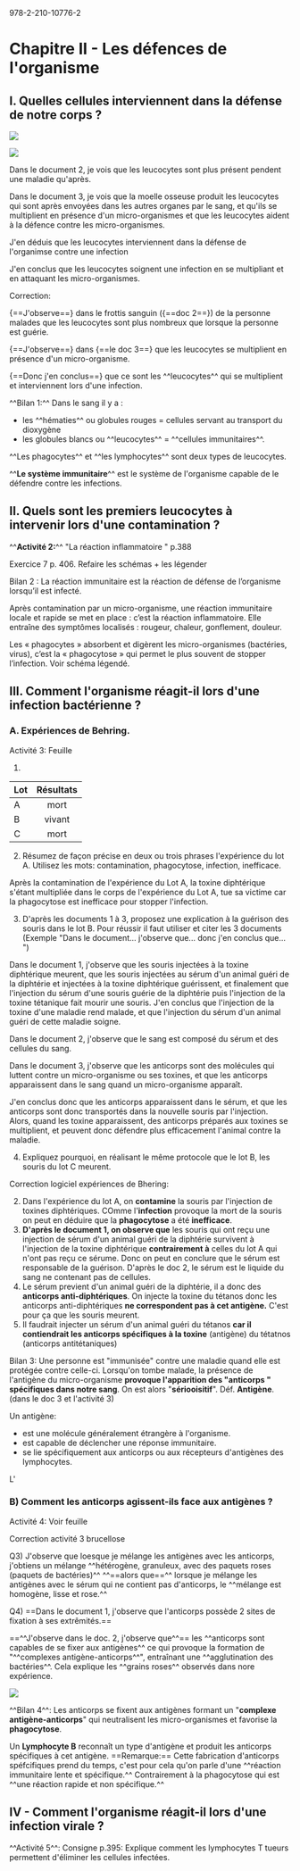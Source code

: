 978-2-210-10776-2
# Chapitre II - Les défences de l'organisme
## I. Quelles cellules interviennent dans la défense de notre corps ?

![](../assets/scans/2024-sept-13-1.png)

![](../assets/scans/2024-sept-13-2.png)

Dans le document 2, je vois que les leucocytes sont plus présent pendent une maladie qu'après. 

Dans le document 3, je vois que la moelle osseuse produit les leucocytes qui sont après envoyées dans les autres organes par le sang, et qu'ils se multiplient en présence d'un micro-organismes et que les leucocytes aident à la défence contre les micro-organismes.

J'en déduis que les leucocytes interviennent dans la défense de l'organimse contre une infection

J'en conclus que les leucocytes soignent une infection en se multipliant et en attaquant les micro-organismes.

Correction: 

{==J'observe==} dans le frottis sanguin ({==doc 2==}) de la personne malades que les leucocytes sont plus nombreux que lorsque la personne est guérie.

{==J'observe==} dans {==le doc 3==} que les leucocytes se multiplient en présence d'un micro-organisme.

{==Donc j'en conclus==} que ce sont les ^^leucocytes^^ qui se multiplient et interviennent lors d'une infection.

^^Bilan 1:^^ 
Dans le sang il y a :
- les ^^hématies^^ ou globules rouges = cellules servant au transport du dioxygène
- les globules blancs ou ^^leucocytes^^ = ^^cellules immunitaires^^.

^^Les phagocytes^^ et ^^les lymphocytes^^ sont deux types de leucocytes.

^^**Le système immunitaire**^^ est le système de l'organisme capable de le défendre contre les infections.

## II. Quels sont les premiers leucocytes à intervenir lors d'une contamination ?

^^**Activité 2:**^^ "La réaction inflammatoire " p.388

Exercice 7 p. 406. Refaire les schémas + les légender


Bilan 2 : La réaction immunitaire est la réaction de défense de l’organisme lorsqu’il est infecté.

Après contamination par un micro-organisme, une réaction immunitaire locale et rapide se met en place : c’est la réaction inflammatoire. Elle entraîne des symptômes localisés : rougeur, chaleur, gonflement, douleur.

Les « phagocytes » absorbent et digèrent les micro-organismes (bactéries, virus), c’est la «&nbsp;phagocytose » qui permet le plus souvent de stopper l’infection. Voir schéma légendé.

## III. Comment l'organisme réagit-il lors d'une infection bactérienne ?
### A. Expériences de Behring.

Activité 3: Feuille

1. 
| Lot | Résultats |
|-----|:---------:|
|  A  |   mort    |
|  B  |  vivant   |
|  C  |   mort    |

2. Résumez de façon précise en deux ou trois phrases l'expérience du lot A. Utilisez les mots: contamination, phagocytose, infection, inefficace.

Après la contamination de l'expérience du Lot A, la toxine diphtérique s'étant multipliée dans le corps de l'expérience du Lot A, tue sa victime car la phagocytose est inefficace pour stopper l'infection.

3. D'après les documents 1 à 3, proposez une explication à la guérison des souris dans le lot B. Pour réussir il faut utiliser et citer les 3 documents (Exemple "Dans le document... j'observe que... donc j'en conclus que... ")

Dans le document 1, j'observe que les souris injectées à la toxine diphtérique meurent, que les souris injectées au sérum d'un animal guéri de la diphtérie et injectées à la toxine diphtérique guérissent, et finalement que l'injection du sérum d'une souris guérie de la diphtérie puis l'injection de la toxine tétanique fait mourir une souris. J'en conclus que l'injection de la toxine d'une maladie rend malade, et que l'injection du sérum d'un animal guéri de cette maladie soigne. 

Dans le document 2, j'observe que le sang est composé du sérum et des cellules du sang.

Dans le document 3, j'observe que les anticorps sont des molécules qui luttent contre un micro-organisme ou ses toxines, et que les anticorps apparaissent dans le sang quand un micro-organisme apparaît.

J'en conclus donc que les anticorps apparaissent dans le sérum, et que les anticorps sont donc transportés dans la nouvelle souris par l'injection. Alors, quand les toxine apparaissent, des anticorps préparés aux toxines se multiplient, et peuvent donc défendre plus efficacement l'animal contre la maladie.

4. Expliquez pourquoi, en réalisant le même protocole que le lot B, les souris du lot C meurent.

Correction logiciel expériences de Bhering:

2. Dans l'expérience du lot A, on **contamine** la souris par l'injection de toxines diphtériques. COmme l'**infection** provoque la mort de la souris on peut en déduire que la **phagocytose** a été **inefficace**.
3. **D'après le document 1, on observe que** les souris qui ont reçu une injection de sérum d'un animal guéri de la diphtérie survivent à l'injection de la toxine diphtérique **contrairement à** celles du lot A qui n'ont pas reçu ce sérume. Donc on peut en conclure que le sérum est responsable de la guérison.
D'après le doc 2, le sérum est le liquide du sang ne contenant pas de cellules.
4. Le sérum previent d'un animal guéri de la diphtérie, il a donc des **anticorps anti-diphtériques**. On injecte la toxine du tétanos donc les anticorps anti-diphtériques **ne correspondent pas à cet antigène.** C'est pour ça que les souris meurent.
5. Il faudrait injecter un sérum d'un animal guéri du tétanos **car il contiendrait les anticorps spécifiques à la toxine** (antigène) du tétatnos (anticorps antitétaniques)

Bilan 3: Une personne est "immunisée" contre une maladie quand elle est protégée contre celle-ci. Lorsqu'on tombe malade, la présence de l'antigène du micro-organisme **provoque l'apparition des "anticorps "  spécifiques dans notre sang**. On est alors "**sériooisitif**". Déf. **Antigène**. (dans le doc 3 et l'activité 3)

Un antigène:

- est une molécule généralement étrangère à l'organisme.
- est capable de déclencher une réponse immunitaire.
- se lie spécifiquement aux anticorps ou aux récepteurs d'antigènes des lymphocytes.

L'


### B) Comment les anticorps agissent-ils face aux antigènes ?

Activité 4: Voir feuille

Correction activité 3 brucellose

Q3) J'observe que loesque je mélange les antigènes avec les anticorps, j'obtiens un mélange ^^hétérogène, granuleux, avec des paquets roses (paquets de bactéries)^^ ^^==alors que==^^ lorsque je mélange les antigènes avec le sérum qui ne contient pas d'anticorps, le ^^mélange est homogène, lisse et rose.^^

Q4) ==Dans le document 1, j'observe que l'anticorps possède 2 sites de fixation à ses extrêmités.==

==^^J'observe dans le doc. 2, j'observe que^^== les ^^anticorps sont capables de se fixer aux antigènes^^ ce qui provoque la formation de "^^complexes antigène-anticorps^^", entraînant une ^^agglutination des bactéries^^. Cela explique les ^^grains roses^^ observés dans nore expérience.

![](../assets/scans/2024-octo-7-2.png)

^^Bilan 4^^: Les anticorps se fixent aux antigènes formant un "**complexe antigène-anticorps**" qui neutralisent les micro-organismes et favorise la **phagocytose**.

Un **Lymphocyte B** reconnaît un type d'antigène et produit les anticorps spécifiques à cet antigène. ==Remarque:== Cette fabrication d'anticorps spéfcifiques prend du temps, c'est pour cela qu'on parle d'une ^^réaction immunitaire lente et spécifique.^^ Contrairement à la phagocytose qui est ^^une réaction rapide et non spécifique.^^

## IV - Comment l'organisme réagit-il lors d'une infection virale ?

^^Activité 5^^: Consigne p.395: Explique comment les lymphocytes T tueurs permettent d'éliminer les cellules infectées.
